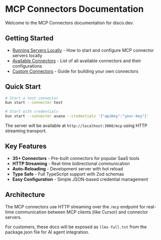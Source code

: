 # MCP Connectors Documentation

Welcome to the MCP Connectors documentation for disco.dev.

## Getting Started

- [Running Servers Locally](./running-locally.md) - How to start and configure MCP connector servers locally
- [Available Connectors](./connectors.md) - List of all available connectors and their configurations
- [Custom Connectors](./custom-connectors.md) - Guide for building your own connectors

## Quick Start

```bash
# Start a test connector
bun start --connector test

# Start with credentials
bun start --connector asana --credentials '{"apiKey":"your-key"}'
```

The server will be available at `http://localhost:3000/mcp` using HTTP streaming transport.

## Key Features

- **35+ Connectors** - Pre-built connectors for popular SaaS tools
- **HTTP Streaming** - Real-time bidirectional communication
- **Auto-Reloading** - Development server with hot reload
- **Type Safe** - Full TypeScript support with Zod schemas
- **Easy Configuration** - Simple JSON-based credential management

## Architecture

The MCP connectors use HTTP streaming over the `/mcp` endpoint for real-time communication between MCP clients (like Cursor) and connector servers.

For customers, these docs will be exposed as `llms-full.txt` from the package.json file for AI agent integration.
